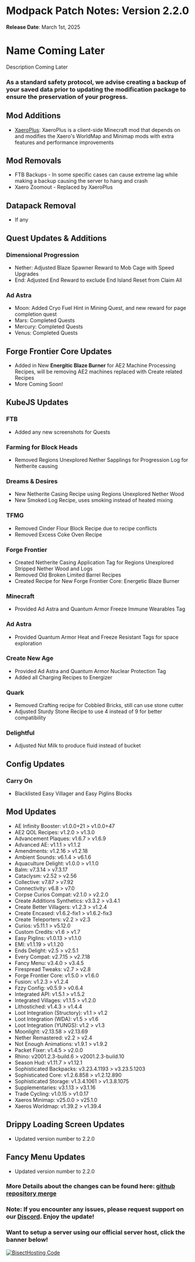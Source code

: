 # Modpack Patch Notes: Version 2.2.0
**Release Date**: March 1st, 2025

# Name Coming Later

Description Coming Later

### As a standard safety protocol, we advise creating a backup of your saved data prior to updating the modification package to ensure the preservation of your progress.

## **Mod Additions**
- [XaeroPlus](https://www.curseforge.com/minecraft/mc-mods/xaeroplus): XaeroPlus is a client-side Minecraft mod that depends on and modifies the Xaero's WorldMap and Minimap mods with extra features and performance improvements

## **Mod Removals**  
- FTB Backups - In some specific cases can cause extreme lag while making a backup causing the server to hang and crash
- Xaero Zoomout - Replaced by XaeroPlus

## **Datapack Removal**  
- If any

## **Quest Updates & Additions**  
### Dimensional Progression
- Nether: Adjusted Blaze Spawner Reward to Mob Cage with Speed Upgrades
- End: Adjusted End Reward to exclude End Island Reset from Claim All
### Ad Astra
- Moon: Added Cryo Fuel Hint in Mining Quest, and new reward for page completion quest
- Mars: Completed Quests
- Mercury: Completed Quests
- Venus: Completed Quests

## **Forge Frontier Core Updates**
- Added in New **Energitic Blaze Burner** for AE2 Machine Processing Recipes, will be removing AE2 machines replaced with Create related Recipes
- More Coming Soon!

## **KubeJS Updates**  
### FTB
- Added any new screenshots for Quests
### Farming for Block Heads
- Removed Regions Unexplored Nether Sapplings for Progression Log for Netherite causing
### Dreams & Desires
- New Netherite Casing Recipe using Regions Unexplored Nether Wood
- New Smoked Log Recipe, uses smoking instead of heated mixing
### TFMG
- Removed Cinder Flour Block Recipe due to recipe conflicts
- Removed Excess Coke Oven Recipe
### Forge Frontier
- Created Netherite Casing Application Tag for Regions Unexplored Stripped Nether Wood and Logs
- Removed Old Broken Limited Barrel Recipes
- Created Recipe for New Forge Frontier Core: Energetic Blaze Burner
### Minecraft
- Provided Ad Astra and Quantum Armor Freeze Immune Wearables Tag
### Ad Astra
- Provided Quantum Armor Heat and Freeze Resistant Tags for space exploration
### Create New Age
- Provided Ad Astra and Quantum Armor Nuclear Protection Tag
- Added all Charging Recipes to Energizer
### Quark
- Removed Crafting recipe for Cobbled Bricks, still can use stone cutter
- Adjusted Sturdy Stone Recipe to use 4 instead of 9 for better compatibility
### Delightful
- Adjusted Nut Milk to produce fluid instead of bucket

## **Config Updates**
### Carry On
- Blacklisted Easy Villager and Easy Piglins Blocks

## **Mod Updates**
- AE Infinity Booster: v1.0.0+21 > v1.0.0+47
- AE2 QOL Recipes: v1.2.0 > v1.3.0
- Advancement Plaques: v1.6.7 > v1.6.9
- Advanced AE: v1.1.1 > v1.1.2
- Amendments: v1.2.16 > v1.2.18
- Ambient Sounds: v6.1.4 > v6.1.6
- Aquaculture Delight: v1.0.0 > v1.1.0
- Balm: v7.3.14 > v7.3.17
- Cataclysm: v2.52 > v2.56
- Collective: v7.87 > v7.92
- Connectivity: v6.8 > v7.0
- Corpse Curios Compat: v2.1.0 > v2.2.0
- Create Additions Synthetics: v3.3.2 > v3.4.1
- Create Better Villagers: v1.2.3 > v1.2.4
- Create Encased: v1.6.2-fix1 > v1.6.2-fix3
- Create Teleporters: v2.2 > v2.3
- Curios: v5.11.1 > v5.12.0
- Custom Credits: v1.6 > v1.7
- Easy Piglins: v1.0.13 > v1.1.0
- EMI: v1.1.19 > v1.1.20
- Ends Delight: v2.5 > v2.5.1
- Every Compat: v2.7.15 > v2.7.18
- Fancy Menu: v3.4.0 > v3.4.5
- Firespread Tweaks: v2.7 > v2.8
- Forge Frontier Core: v1.5.0 > v1.6.0
- Fusion: v1.2.3 > v1.2.4
- Fzzy Config: v0.5.9 > v0.6.4
- Integrated API: v1.5.1 > v1.5.2
- Integrated Villages: v1.1.5 > v1.2.0
- Lithostiched: v1.4.3 > v1.4.4
- Loot Integration (Structory): v1.1 > v1.2
- Loot Integration (WDA): v1.5 > v1.6
- Loot Integration (YUNGS): v1.2 > v1.3
- Moonlight: v2.13.58 > v2.13.69
- Nether Remastered: v2.2 > v2.4
- Not Enough Animations: v1.9.1 > v1.9.2
- Packet Fixer: v1.4.5 > v2.0.0
- Rhino: v2001.2.3-build.6 > v2001.2.3-build.10
- Season Hud: v1.11.7 > v1.12.1
- Sophisticated Backpacks: v3.23.4.1193 > v3.23.5.1203
- Sophisticated Core: v1.2.6.858 > v1.2.12.890
- Sophisticated Storage: v1.3.4.1061 > v1.3.8.1075
- Supplementaries: v3.1.13 > v3.1.16
- Trade Cycling: v1.0.15 > v1.0.17
- Xaeros Minimap: v25.0.0 > v25.1.0
- Xaeros Worldmap: v1.39.2 > v1.39.4

## **Drippy Loading Screen Updates**
- Updated version number to 2.2.0

## **Fancy Menu Updates**
- Updated version number to 2.2.0

### More Details about the changes can be found here: [github repository merge](https://github.com/M0nkeyPr0grammer/Create-Forge-Frontier/compare/?)

### Note: If you encounter any issues, please request support on our [Discord](https://discord.gg/quenZthXgy). Enjoy the update!

### Want to setup a server using our official server host, click the banner below!
[![BisectHosting Code](https://raw.githubusercontent.com/M0nkeyPr0grammer/Landscapes-Reimagined/main/BH_Landscape_Reimagined.png)](https://bisecthosting.com/M0nkeyPr0grammer?r=curseforge+chanelog)